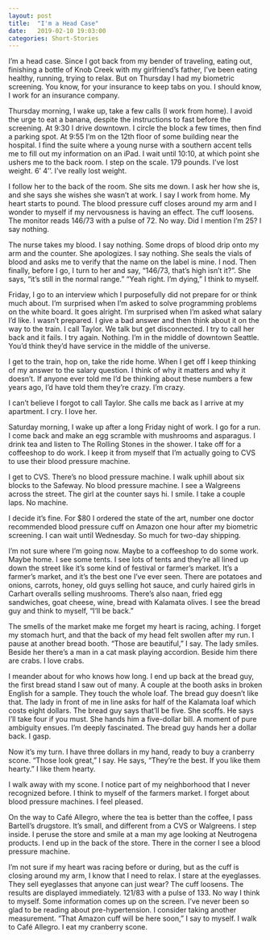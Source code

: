 ```yaml
---
layout: post
title:  "I'm a Head Case"
date:   2019-02-10 19:03:00
categories: Short-Stories
---
```


I’m a head case. Since I got back from my bender of traveling, eating out, finishing a bottle of Knob Creek with my girlfriend’s father, I’ve been eating healthy, running, trying to relax. But on Thursday I had my biometric screening. You know, for your insurance to keep tabs on you.  I should know, I work for an insurance company.

Thursday morning, I wake up, take a few calls (I work from home). I avoid the urge to eat a banana, despite the instructions to fast before the screening. At 9:30 I drive downtown. I circle the block a few times, then find a parking spot. At 9:55 I’m on the 12th floor of some building near the hospital. I find the suite where a young nurse with a southern accent tells me to fill out my information on an iPad. I wait until 10:10, at which point she ushers me to the back room. I step on the scale. 179 pounds. I’ve lost weight. 6’ 4’’. I’ve really lost weight.

I follow her to the back of the room. She sits me down. I ask her how she is, and she says she wishes she wasn’t at work. I say I work from home. My heart starts to pound. The blood pressure cuff closes around my arm and I wonder to myself if my nervousness is having an effect. The cuff loosens. The monitor reads 146/73 with a pulse of 72. No way. Did I
mention I’m 25? I say nothing.

The nurse takes my blood. I say nothing. Some drops of blood drip onto my arm and the counter. She apologizes. I say nothing. She seals the vials of blood and asks me to verify that the name on the label is mine. I nod. Then finally, before I go, I turn to her and say, “146/73, that’s high isn’t it?”. She says, “it’s still in the normal range.” “Yeah right. I’m dying,” I think to myself.

Friday, I go to an interview which I purposefully did not prepare for or think much about. I’m surprised when I’m asked to solve programming problems on the white board. It goes alright. I’m surprised when I’m asked what salary I’d like. I wasn’t prepared. I give a bad answer and then think about it on the way to the train. I call Taylor. We talk but get disconnected. I try to call her back and it fails. I try again. Nothing. I’m in the middle of downtown Seattle. You’d think they’d have service in the middle of the universe.

I get to the train, hop on, take the ride home. When I get off I keep thinking of my answer to the salary question. I think of why it matters and why it doesn’t. If anyone ever told me I’d be thinking about these numbers a few years ago, I’d have told them they’re crazy. I’m crazy.

I can’t believe I forgot to call Taylor. She calls me back as I arrive at my apartment. I cry. I love her.

Saturday morning, I wake up after a long Friday night of work. I go for a run. I come back and make an egg scramble with mushrooms and asparagus. I drink tea and listen to The Rolling Stones in the shower. I take off for a coffeeshop to do work. I keep it from myself that I’m actually going to CVS to use their blood pressure machine.

I get to CVS. There’s no blood pressure machine. I walk uphill about six blocks to the Safeway. No blood pressure machine. I see a Walgreens across the street. The girl at the counter says hi. I smile. I take a couple laps. No machine.

I decide it’s fine. For $80 I ordered the state of the art, number one doctor recommended blood pressure cuff on Amazon one hour after my biometric screening. I can wait until Wednesday. So much for two-day shipping.

I’m not sure where I’m going now. Maybe to a coffeeshop to do some work. Maybe home. I see some tents. I see lots of tents and they’re all lined up down the street like it’s some kind of festival or farmer’s market. It’s a farmer’s market, and it’s the best one I’ve ever seen. There are potatoes and onions, carrots, honey, old guys selling hot sauce, and curly
haired girls in Carhart overalls selling mushrooms. There’s also naan, fried egg sandwiches, goat cheese, wine, bread with Kalamata olives. I see the bread guy and think to myself, “I’ll be back.”

The smells of the market make me forget my heart is racing, aching. I forget my stomach hurt, and that the back of my head felt swollen after my run. I pause at another bread booth. “Those are beautiful,” I say. The lady smiles. Beside her there’s a man in a cat mask playing accordion. Beside him there are crabs. I love crabs.

I meander about for who knows how long. I end up back at the bread guy, the first bread stand I saw out of many. A couple at the booth asks in broken English for a sample. They touch the whole loaf. The bread guy doesn’t like that. The lady in front of me in line asks for half of the Kalamata loaf which costs eight dollars. The bread guy says that’ll be five. She scoffs. He says I’ll take four if you must. She hands him a five-dollar bill. A moment of pure ambiguity ensues. I’m deeply fascinated. The bread guy hands her a dollar back. I gasp.

Now it’s my turn. I have three dollars in my hand, ready to buy a cranberry scone. “Those look great,” I say. He says, “They’re the best. If you like them hearty.” I like them hearty.  

I walk away with my scone. I notice part of my neighborhood that I never recognized before. I think to myself of the farmers market. I forget about blood pressure machines. I feel pleased.

On the way to Café Allegro, where the tea is better than the coffee, I pass Bartell’s drugstore. It’s small, and different from a CVS or Walgreens. I step inside. I peruse the store and smile at a man my age looking at Neutrogena products. I end up in the back of the store. There in the corner I see a blood pressure machine.

I’m not sure if my heart was racing before or during, but as the cuff is closing around my arm, I know that I need to relax. I stare at the eyeglasses. They sell eyeglasses that anyone can just wear? The cuff loosens. The results are displayed immediately. 121/83 with a pulse of 133. No way I think to myself. Some information comes up on the screen. I’ve never been so glad to be reading about pre-hypertension. I consider taking another measurement. “That Amazon cuff will be here soon,” I say to myself. I walk to Café Allegro. I eat my cranberry scone.
